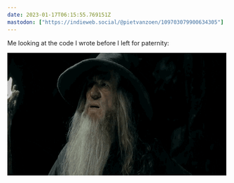 ```yaml
---
date: 2023-01-17T06:15:55.769151Z
mastodon: ["https://indieweb.social/@pietvanzoen/109703079900634305"]
---
```

Me looking at the code I wrote before I left for paternity:

![](/media/53E2C57B-7427-4A5C-B41D-54ED9C917C27.gif)
